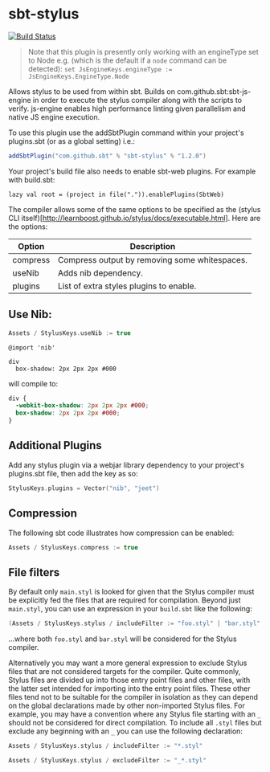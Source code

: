 sbt-stylus
==========

[![Build Status](https://github.com/sbt/sbt-stylus/actions/workflows/build-test.yml/badge.svg)](https://github.com/sbt/sbt-stylus/actions/workflows/build-test.yml)

> Note that this plugin is presently only working with an engineType set to Node e.g. (which is the default if a `node` command can be detected):
> `set JsEngineKeys.engineType := JsEngineKeys.EngineType.Node`

Allows stylus to be used from within sbt. Builds on com.github.sbt:sbt-js-engine in order to execute the stylus compiler along with
the scripts to verify. js-engine enables high performance linting given parallelism and native JS engine execution.

To use this plugin use the addSbtPlugin command within your project's plugins.sbt (or as a global setting) i.e.:

```scala
addSbtPlugin("com.github.sbt" % "sbt-stylus" % "1.2.0")
```

Your project's build file also needs to enable sbt-web plugins. For example with build.sbt:

    lazy val root = (project in file(".")).enablePlugins(SbtWeb)

The compiler allows some of the same options to be specified as the (stylus CLI itself)[http://learnboost.github.io/stylus/docs/executable.html].
Here are the options:

Option              | Description
--------------------|------------
compress            | Compress output by removing some whitespaces.
useNib              | Adds nib dependency.
plugins             | List of extra styles plugins to enable.

## Use Nib:

```scala
Assets / StylusKeys.useNib := true
```

```stylus
@import 'nib'

div
  box-shadow: 2px 2px 2px #000
```
will compile to:
```css
div {
  -webkit-box-shadow: 2px 2px 2px #000;
  box-shadow: 2px 2px 2px #000;
}
```

## Additional Plugins

Add any stylus plugin via a webjar library dependency to your project's
plugins.sbt file, then add the key as so:

```scala
StylusKeys.plugins = Vector("nib", "jeet")
```


## Compression

The following sbt code illustrates how compression can be enabled:

```scala
Assets / StylusKeys.compress := true
```

## File filters

By default only `main.styl` is looked for given that the Stylus compiler must be explicitly fed the files
that are required for compilation. Beyond just `main.styl`, you can use an expression in your `build.sbt` like the
following:

```scala
(Assets / StylusKeys.stylus / includeFilter := "foo.styl" | "bar.styl"
```

...where both `foo.styl` and `bar.styl` will be considered for the Stylus compiler.

Alternatively you may want a more general expression to exclude Stylus files that are not considered targets
for the compiler. Quite commonly, Stylus files are divided up into those entry point files and other files, with the
latter set intended for importing into the entry point files. These other files tend not to be suitable for the
compiler in isolation as they can depend on the global declarations made by other non-imported Stylus files. For example,
you may have a convention where any Stylus file starting with an `_` should not be considered for direct compilation. To
include all `.styl` files but exclude any beginning with an `_` you can use the following declaration:

```scala
Assets / StylusKeys.stylus / includeFilter := "*.styl"

Assets / StylusKeys.stylus / excludeFilter := "_*.styl"
```

